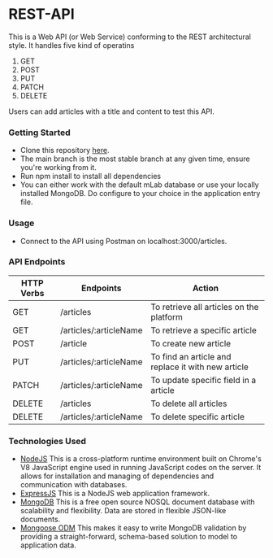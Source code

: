 # REST-API

This is a Web API (or Web Service) conforming to the REST architectural style.
It handles five kind of operatins
1. GET
2. POST
3. PUT
4. PATCH
5. DELETE

Users can add articles with a title and content to test this API.

### Getting Started

* Clone this repository [here](https://github.com/BhaktiJ338/REST-API.git).
* The main branch is the most stable branch at any given time, ensure you're working from it.
* Run npm install to install all dependencies
* You can either work with the default mLab database or use your locally installed MongoDB. Do configure to your choice in the application entry file.

### Usage

* Connect to the API using Postman on localhost:3000/articles.

### API Endpoints
| HTTP Verbs | Endpoints | Action |
| --- | --- | --- |
| GET | /articles | To retrieve all articles on the platform |
| GET | /articles/:articleName | To retrieve a specific article |
| POST | /article | To create new article |
| PUT | /articles/:articleName | To find an article and replace it with new article |
| PATCH | /articles/:articleName | To update specific field in a article |
| DELETE | /articles | To delete all articles |
| DELETE | /articles/:articleName | To delete specific article |


### Technologies Used
* [NodeJS](https://nodejs.org/) This is a cross-platform runtime environment built on Chrome's V8 JavaScript engine used in running JavaScript codes on the server. It allows for installation and managing of dependencies and communication with databases.
* [ExpressJS](https://www.expresjs.org/) This is a NodeJS web application framework.
* [MongoDB](https://www.mongodb.com/) This is a free open source NOSQL document database with scalability and flexibility. Data are stored in flexible JSON-like documents.
* [Mongoose ODM](https://mongoosejs.com/) This makes it easy to write MongoDB validation by providing a straight-forward, schema-based solution to model to application data.
